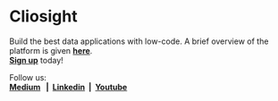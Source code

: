 # Cliosight

Build the best data applications with low-code. A brief overview of the platform is given <b>[here](Overview.md)</b>.<br/><b>[Sign up](https://app.cliosight.com/app/forms/67/show/public?noNavbar=true)</b> today!
      
Follow us:    
<b>[Medium](https://medium.com/@cliosight) &nbsp;&nbsp;|&nbsp;&nbsp;[Linkedin](https://www.linkedin.com/company/14571342)&nbsp;&nbsp;|&nbsp;&nbsp;[Youtube](https://youtube.com/@cliosight)</b>     


